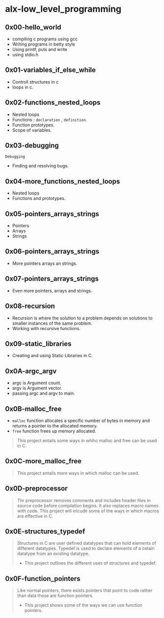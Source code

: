 # alx-low_level_programming

## 0x00-hello_world
- compiling c programs using gcc
- Writing programs in betty style
- Using printf, puts and write
- using stdio.h

## 0x01-variables_if_else_while
- Controll structures in c
- loops in c.

## 0x02-functions_nested_loops
- Nested loops
- Functions : ``` declaration ``` , ``` definition ```.
- Function prototypes.
- Scope of variables.

## 0x03-debugging
``` Debugging ```
- Finding and resolving bugs.

## 0x04-more_functions_nested_loops
- Nested loops
- Functions and prototypes.

## 0x05-pointers_arrays_strings
- Pointers
- Arrays
- Strings

## 0x06-pointers_arrays_strings
- More pointers arrays an strings.

## 0x07-pointers_arrays_strings
- Even more pointers, arrays and strings.

## 0x08-recursion
- Recursion is where the solution to a problem depends on solutions to smaller instances of the same problem.
- Working with recursive functions.

## 0x09-static_libraries
- Creating and using Static Libraries in C.

## 0x0A-argc_argv
- argc is Argument count.
- argv is Argument vector.
- passing argc and argv to main.

## 0x0B-malloc_free
- ``` malloc ``` function allocates a specific number of bytes in memory and returns a pointer to the allocated memory.
- ``` free ``` function frees up memory allocated.
> This project entails some ways in whihc malloc and free can be used in C.

## 0x0C-more_malloc_free
> This project entails more ways in which malloc can be used.

## 0x0D-preprocessor
> Thr preprocessor removes comments and includes header files in source code before compilation begins. It also replaces macro names with code.
> This project will inlcude some of the ways in which macros are effective in C.

## 0x0E-structures_typedef
> Structures in C are user defined datatypes that can hold elements of different datatypes.
> Typedef is used to declare elements of a cetain datatype from an existing datatype. 
> - This project outlines the different uses of structures and typedef.

## 0x0F-function_pointers
> Like normal pointers, there exists pointers that point to code rather than data these are function pointers.
> - This project shows some of the ways we can use function pointers.

